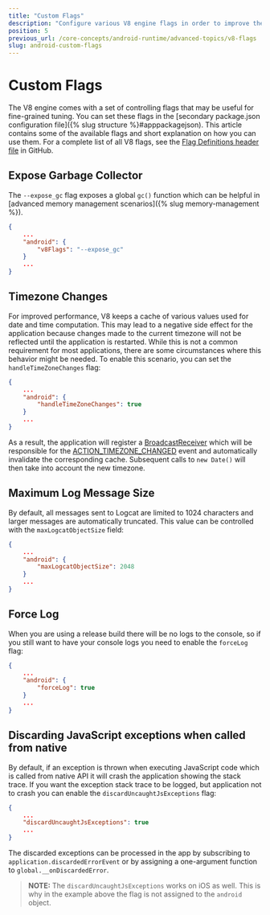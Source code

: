 ```yaml
---
title: "Custom Flags"
description: "Configure various V8 engine flags in order to improve the performance of your app, or to obtain more comprehensive information during debugging"
position: 5
previous_url: /core-concepts/android-runtime/advanced-topics/v8-flags
slug: android-custom-flags
---
```


# Custom Flags

The V8 engine comes with a set of controlling flags that may be useful for fine-grained tuning. You can set these flags in the [secondary package.json configuration file]({% slug structure %}#apppackagejson). This article contains some of the available flags and short explanation on how you can use them. For a complete list of all V8 flags, see the [Flag Definitions header file](https://github.com/v8/v8/blob/6.9.247/src/flag-definitions.h) in GitHub.

## Expose Garbage Collector

The `--expose_gc` flag exposes a global `gc()` function which can be helpful in [advanced memory management scenarios]({% slug memory-management %}).

```JSON
{
    ...
    "android": {
        "v8Flags": "--expose_gc"
    }
    ...
}
```

## Timezone Changes

For improved performance, V8 keeps a cache of various values used for date and time computation. This may lead to a negative side effect for the application because changes made to the current timezone will not be reflected until the application is restarted. While this is not a common requirement for most applications, there are some circumstances where this behavior might be needed. To enable this scenario, you can set the `handleTimeZoneChanges` flag:

```JSON
{
    ...
    "android": {
        "handleTimeZoneChanges": true
    }
    ...
}
```

As a result, the application will register a [BroadcastReceiver](https://developer.android.com/guide/components/broadcasts) which will be responsible for the [ACTION_TIMEZONE_CHANGED](https://developer.android.com/reference/android/content/Intent.html#ACTION_TIMEZONE_CHANGED) event and automatically invalidate the corresponding cache. Subsequent calls to `new Date()` will then take into account the new timezone.

## Maximum Log Message Size

By default, all messages sent to Logcat are limited to 1024 characters and larger messages are automatically truncated. This value can be controlled with the `maxLogcatObjectSize` field:

```JSON
{
    ...
    "android": {
        "maxLogcatObjectSize": 2048
    }
    ...
}
```

## Force Log

When you are using a release build there will be no logs to the console, so if you still want to have your console logs you need to enable the `forceLog` flag:

```JSON
{
    ...
    "android": {
        "forceLog": true
    }
    ...
}
```

## Discarding JavaScript exceptions when called from native

By default, if an exception is thrown when executing JavaScript code which is called from native API it will crash the application showing the stack trace. If you want the exception stack trace to be logged, but application not to crash you can enable the `discardUncaughtJsExceptions` flag:

```JSON
{
    ...
    "discardUncaughtJsExceptions": true
    ...
}
```

The discarded exceptions can be processed in the app by subscribing to `application.discardedErrorEvent` or by assigning a one-argument function to `global.__onDiscardedError`.

> **NOTE:** The `discardUncaughtJsExceptions` works on iOS as well. This is why in the example above the flag is not assigned to the `android` object.
